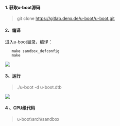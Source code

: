 #### 1. 获取u-boot源码

> git clone  https://gitlab.denx.de/u-boot/u-boot.git

#### 2、编译

进入u-boot目录，编译：

```
   make sandbox_defconfig
   make
```

![](G:\mics\log\log\Linux\uboot\img\build_sandbox.png)

#### 3、运行

> ./u-boot -d u-boot.dtb

![](G:\mics\log\log\Linux\uboot\img\run_sandbox.png)



#### 4 、CPU级代码

> u-boot\arch\sandbox

